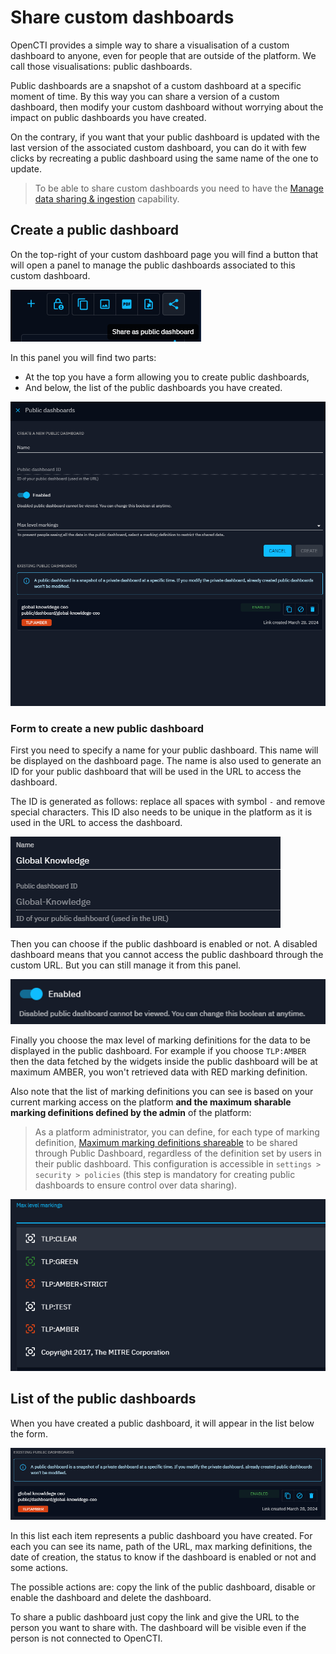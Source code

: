 # Share custom dashboards

OpenCTI provides a simple way to share a visualisation of a custom dashboard to anyone,
even for people that are outside of the platform. We call those visualisations: public dashboards.

Public dashboards are a snapshot of a custom dashboard at a specific moment of time. 
By this way you can share a version of a custom dashboard, then modify your custom dashboard
without worrying about the impact on public dashboards you have created.

On the contrary, if you want that your public dashboard is updated with the last version of the
associated custom dashboard, you can do it with few clicks by recreating a public dashboard using
the same name of the one to update.

> To be able to share custom dashboards you need to have the [Manage data sharing & ingestion](../administration/users.md) capability.

## Create a public dashboard

On the top-right of your custom dashboard page you will find a button that will open a panel to
manage the public dashboards associated to this custom dashboard.

![Share dashboard button](assets/share-dashboard-button.png)

In this panel you will find two parts:

- At the top you have a form allowing you to create public dashboards,
- And below, the list of the public dashboards you have created.

![Share dashboard panel](assets/share-dashboard-panel.png)

### Form to create a new public dashboard

First you need to specify a name for your public dashboard. This name will be displayed
on the dashboard page. The name is also used to generate an ID for your public dashboard
that will be used in the URL to access the dashboard.

The ID is generated as follows: replace all spaces with symbol `-` and remove special characters.
This ID also needs to be unique in the platform as it is used in the URL to access the dashboard.

![Share dashboard name](assets/share-dashboard-name.png)

Then you can choose if the public dashboard is enabled or not. A disabled dashboard means that
you cannot access the public dashboard through the custom URL. But you can still manage it from this
panel.

![Share dashboard enable](assets/share-dashboard-enable.png)

Finally you choose the max level of marking definitions for the data to be displayed in the
public dashboard. For example if you choose `TLP:AMBER` then the data fetched by the widgets
inside the public dashboard will be at maximum AMBER, you won't retrieved data with RED
marking definition.

Also note that the list of marking definitions you can see is based on your current marking
access on the platform **and the maximum sharable marking definitions defined by the admin** of
the platform:

> As a platform administrator, you can define, for each type of marking definition, [Maximum marking definitions shareable](../administration/policies.md) to be 
shared through Public Dashboard, regardless of the definition set by users in their public dashboard. 
This configuration is accessible in `settings > security > policies` (this step is mandatory for creating public 
dashboards to ensure control over data sharing).

![Share dashboard markings](assets/share-dashboard-markings.png)

## List of the public dashboards

When you have created a public dashboard, it will appear in the list below the form.

![Share dashboard list](assets/share-dashboard-list.png)

In this list each item represents a public dashboard you have created. For each you can see its
name, path of the URL, max marking definitions, the date of creation, the status to know if
the dashboard is enabled or not and some actions.

The possible actions are: copy the link of the public dashboard, disable or enable the dashboard
and delete the dashboard.

To share a public dashboard just copy the link and give the URL to the person you want to share
with. The dashboard will be visible even if the person is not connected to OpenCTI.
